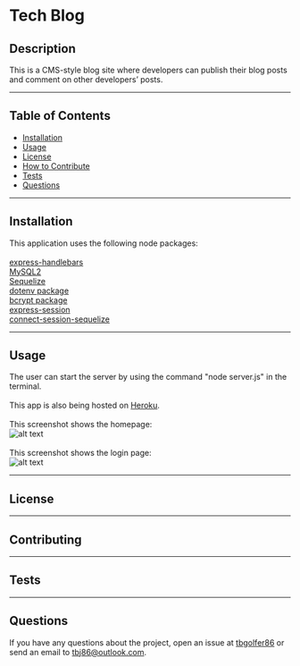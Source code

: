 # Tech Blog
  
  ## Description
  This is a CMS-style blog site where developers can publish their blog posts and comment on other developers’ posts.

---

  ## Table of Contents  

  - [Installation](#installation)
  - [Usage](#usage)
  - [License](#license)
  - [How to Contribute](#contribute)
  - [Tests](#tests)
  - [Questions](#questions)

---

  ## Installation
  This application uses the following node packages:<br><br>
  [express-handlebars](https://www.npmjs.com/package/express-handlebars)<br>
  [MySQL2](https://www.npmjs.com/package/mysql2)<br>
  [Sequelize](https://www.npmjs.com/package/sequelize)<br>
  [dotenv package](https://www.npmjs.com/package/dotenv)<br>
  [bcrypt package](https://www.npmjs.com/package/bcrypt)<br>
  [express-session](https://www.npmjs.com/package/express-session)<br>
  [connect-session-sequelize](https://www.npmjs.com/package/connect-session-sequelize)

---

  ## Usage
  The user can start the server by using the command "node server.js" in the terminal.<br><br>
  This app is also being hosted on [Heroku]().<br><br>
   This screenshot shows the homepage:<br>
  ![alt text]()<br><br>
   This screenshot shows the login page:<br>
  ![alt text]()

---

  ## License
  
  
---

  ## Contributing
  

---

  ## Tests 
  

---

  ## Questions
  If you have any questions about the project, open an issue at [tbgolfer86](https://www.github.com/tbgolfer86) or send an email to tbj86@outlook.com.

